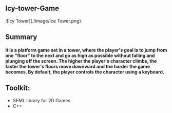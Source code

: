 ## Icy-tower-Game

![Icy Tower](./image/ice Tower.png)


## Summary
#### It is a platform game set in a tower, where the player's goal is to jump from one "floor" to the next and go as high as possible without falling and plunging off the screen. The higher the player's character climbs, the faster the tower's floors move downward and the harder the game becomes. By default, the player controls the character using a keyboard.
 
## Toolkit:
 * SFML library for 2D Games
 * C++
